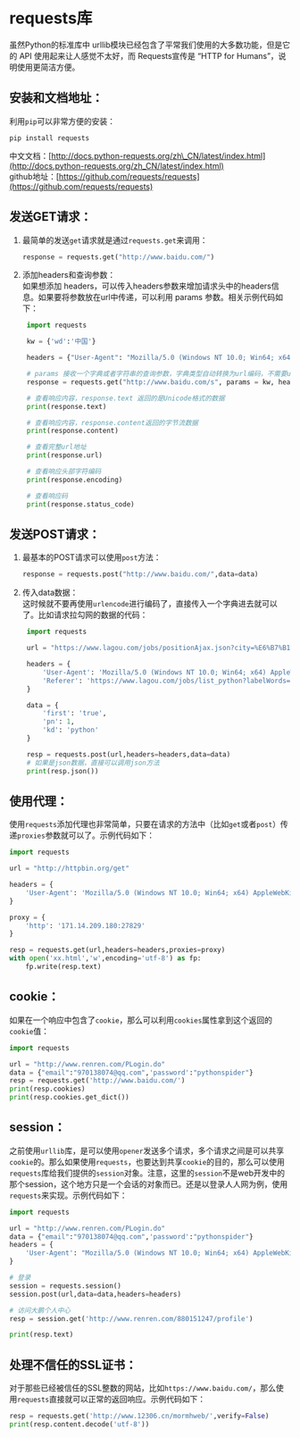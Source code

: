 # requests库

虽然Python的标准库中 urllib模块已经包含了平常我们使用的大多数功能，但是它的 API 使用起来让人感觉不太好，而 Requests宣传是 “HTTP for Humans”，说明使用更简洁方便。

## 安装和文档地址：

利用`pip`可以非常方便的安装：

```
pip install requests
```

中文文档：[http://docs.python-requests.org/zh\_CN/latest/index.html](http://docs.python-requests.org/zh_CN/latest/index.html)  
github地址：[https://github.com/requests/requests](https://github.com/requests/requests)

## 发送GET请求：

1. 最简单的发送`get`请求就是通过`requests.get`来调用：

   ```python
   response = requests.get("http://www.baidu.com/")
   ```

2. 添加headers和查询参数：  
   如果想添加 headers，可以传入headers参数来增加请求头中的headers信息。如果要将参数放在url中传递，可以利用 params 参数。相关示例代码如下：

   ```python
    import requests

    kw = {'wd':'中国'}

    headers = {"User-Agent": "Mozilla/5.0 (Windows NT 10.0; Win64; x64) AppleWebKit/537.36 (KHTML, like Gecko) Chrome/54.0.2840.99 Safari/537.36"}

    # params 接收一个字典或者字符串的查询参数，字典类型自动转换为url编码，不需要urlencode()
    response = requests.get("http://www.baidu.com/s", params = kw, headers = headers)

    # 查看响应内容，response.text 返回的是Unicode格式的数据
    print(response.text)

    # 查看响应内容，response.content返回的字节流数据
    print(response.content)

    # 查看完整url地址
    print(response.url)

    # 查看响应头部字符编码
    print(response.encoding)

    # 查看响应码
    print(response.status_code)
   ```

## 发送POST请求：

1. 最基本的POST请求可以使用`post`方法：

   ```python
   response = requests.post("http://www.baidu.com/",data=data)
   ```

2. 传入data数据：  
   这时候就不要再使用`urlencode`进行编码了，直接传入一个字典进去就可以了。比如请求拉勾网的数据的代码：

   ```python
    import requests

    url = "https://www.lagou.com/jobs/positionAjax.json?city=%E6%B7%B1%E5%9C%B3&needAddtionalResult=false&isSchoolJob=0"

    headers = {
        'User-Agent': 'Mozilla/5.0 (Windows NT 10.0; Win64; x64) AppleWebKit/537.36 (KHTML, like Gecko) Chrome/62.0.3202.94 Safari/537.36',
        'Referer': 'https://www.lagou.com/jobs/list_python?labelWords=&fromSearch=true&suginput='
    }

    data = {
        'first': 'true',
        'pn': 1,
        'kd': 'python'
    }

    resp = requests.post(url,headers=headers,data=data)
    # 如果是json数据，直接可以调用json方法
    print(resp.json())
   ```

## 使用代理：

使用`requests`添加代理也非常简单，只要在请求的方法中（比如`get`或者`post`）传递`proxies`参数就可以了。示例代码如下：

```python
import requests

url = "http://httpbin.org/get"

headers = {
    'User-Agent': 'Mozilla/5.0 (Windows NT 10.0; Win64; x64) AppleWebKit/537.36 (KHTML, like Gecko) Chrome/62.0.3202.94 Safari/537.36',
}

proxy = {
    'http': '171.14.209.180:27829'
}

resp = requests.get(url,headers=headers,proxies=proxy)
with open('xx.html','w',encoding='utf-8') as fp:
    fp.write(resp.text)
```

## cookie：

如果在一个响应中包含了`cookie`，那么可以利用`cookies`属性拿到这个返回的`cookie`值：

```python
import requests

url = "http://www.renren.com/PLogin.do"
data = {"email":"970138074@qq.com",'password':"pythonspider"}
resp = requests.get('http://www.baidu.com/')
print(resp.cookies)
print(resp.cookies.get_dict())
```

## session：

之前使用`urllib`库，是可以使用`opener`发送多个请求，多个请求之间是可以共享`cookie`的。那么如果使用`requests`，也要达到共享`cookie`的目的，那么可以使用`requests`库给我们提供的`session`对象。注意，这里的`session`不是web开发中的那个session，这个地方只是一个会话的对象而已。还是以登录人人网为例，使用`requests`来实现。示例代码如下：

```python
import requests

url = "http://www.renren.com/PLogin.do"
data = {"email":"970138074@qq.com",'password':"pythonspider"}
headers = {
    'User-Agent': "Mozilla/5.0 (Windows NT 10.0; Win64; x64) AppleWebKit/537.36 (KHTML, like Gecko) Chrome/62.0.3202.94 Safari/537.36"
}

# 登录
session = requests.session()
session.post(url,data=data,headers=headers)

# 访问大鹏个人中心
resp = session.get('http://www.renren.com/880151247/profile')

print(resp.text)
```

## 处理不信任的SSL证书：

对于那些已经被信任的SSL整数的网站，比如`https://www.baidu.com/`，那么使用`requests`直接就可以正常的返回响应。示例代码如下：

```python
resp = requests.get('http://www.12306.cn/mormhweb/',verify=False)
print(resp.content.decode('utf-8'))
```



